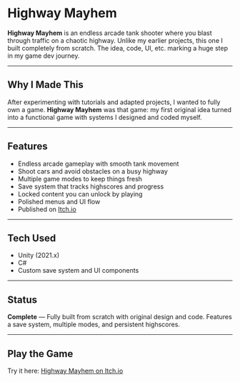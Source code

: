 # Highway Mayhem

**Highway Mayhem** is an endless arcade tank shooter where you blast through traffic on a chaotic highway. Unlike my earlier projects, this one I built completely from scratch. The idea, code, UI, etc. marking a huge step in my game dev journey.

---

## Why I Made This

After experimenting with tutorials and adapted projects, I wanted to fully own a game. **Highway Mayhem** was that game: my first original idea turned into a functional game with systems I designed and coded myself.

---

## Features

- Endless arcade gameplay with smooth tank movement
- Shoot cars and avoid obstacles on a busy highway
- Multiple game modes to keep things fresh
- Save system that tracks highscores and progress
- Locked content you can unlock by playing
- Polished menus and UI flow
- Published on [Itch.io](https://endlingalien.itch.io/highway-mayhem)

---

## Tech Used

- Unity (2021.x)
- C#
- Custom save system and UI components

---

## Status

**Complete** — Fully built from scratch with original design and code. Features a save system, multiple modes, and persistent highscores.

---

## Play the Game

Try it here: [Highway Mayhem on Itch.io](https://endlingalien.itch.io/highway-mayhem)
